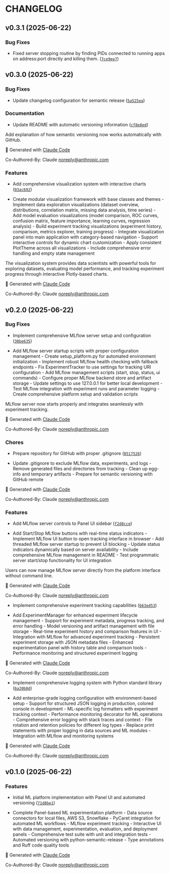 # CHANGELOG


## v0.3.1 (2025-06-22)

### Bug Fixes

- Fixed server stopping routine by finding PIDs connected to running apps on address:port directly
  and killing them.
  ([`7ce9ee7`](https://github.com/sgjholt/magik_merlin_ml_platform/commit/7ce9ee7fa53b079ae14a39e636b59a80f3adce6c))


## v0.3.0 (2025-06-22)

### Bug Fixes

- Update changelog configuration for semantic release
  ([`5a525ea`](https://github.com/sgjholt/magik_merlin_ml_platform/commit/5a525ea8e25002dc330feacc4d6de4fbbc9e5037))

### Documentation

- Update README with automatic versioning information
  ([`cf8e8ed`](https://github.com/sgjholt/magik_merlin_ml_platform/commit/cf8e8ede1c5b696cd249186f8b47d109713d04e4))

Add explanation of how semantic versioning now works automatically with GitHub.

🤖 Generated with [Claude Code](https://claude.ai/code)

Co-Authored-By: Claude <noreply@anthropic.com>

### Features

- Add comprehensive visualization system with interactive charts
  ([`03ac692`](https://github.com/sgjholt/magik_merlin_ml_platform/commit/03ac6921602a0ce264965955ca5c4a5a66d3c5f7))

- Create modular visualization framework with base classes and themes - Implement data exploration
  visualizations (dataset overview, distributions, correlation matrix, missing data analysis, time
  series) - Add model evaluation visualizations (model comparison, ROC curves, confusion matrix,
  feature importance, learning curves, regression analysis) - Build experiment tracking
  visualizations (experiment history, comparison, metrics explorer, training progress) - Integrate
  visualization panel into main application with category-based navigation - Support interactive
  controls for dynamic chart customization - Apply consistent PlotTheme across all visualizations -
  Include comprehensive error handling and empty state management

The visualization system provides data scientists with powerful tools for exploring datasets,
  evaluating model performance, and tracking experiment progress through interactive Plotly-based
  charts.

🤖 Generated with [Claude Code](https://claude.ai/code)

Co-Authored-By: Claude <noreply@anthropic.com>


## v0.2.0 (2025-06-22)

### Bug Fixes

- Implement comprehensive MLflow server setup and configuration
  ([`30be635`](https://github.com/sgjholt/magik_merlin_ml_platform/commit/30be6352dc417f048acc323f0fb89ce579dc424c))

- Add MLflow server startup scripts with proper configuration management - Create setup_platform.py
  for automated environment initialization - Implement robust MLflow health checking with fallback
  endpoints - Fix ExperimentTracker to use settings for tracking URI configuration - Add MLflow
  management scripts (start, stop, status, ui commands) - Configure proper MLflow backend store and
  artifact storage - Update settings to use 127.0.0.1 for better local development - Test MLflow
  integration with experiment runs and parameter logging - Create comprehensive platform setup and
  validation scripts

MLflow server now starts properly and integrates seamlessly with experiment tracking.

🤖 Generated with [Claude Code](https://claude.ai/code)

Co-Authored-By: Claude <noreply@anthropic.com>

### Chores

- Prepare repository for GitHub with proper .gitignore
  ([`0517526`](https://github.com/sgjholt/magik_merlin_ml_platform/commit/05175269d9c25065896a225855761d9d5b1138ee))

- Update .gitignore to exclude MLflow data, experiments, and logs - Remove generated files and
  directories from tracking - Clean up egg-info and temporary artifacts - Prepare for semantic
  versioning with GitHub remote

🤖 Generated with [Claude Code](https://claude.ai/code)

Co-Authored-By: Claude <noreply@anthropic.com>

### Features

- Add MLflow server controls to Panel UI sidebar
  ([`f2d8cce`](https://github.com/sgjholt/magik_merlin_ml_platform/commit/f2d8cce80b1c1c3bae86a6065637a841d1e7dea3))

- Add Start/Stop MLflow buttons with real-time status indicators - Implement MLflow UI button to
  open tracking interface in browser - Add threaded MLflow server startup to prevent UI blocking -
  Update status indicators dynamically based on server availability - Include comprehensive MLflow
  management in README - Test programmatic server start/stop functionality for UI integration

Users can now manage MLflow server directly from the platform interface without command line.

🤖 Generated with [Claude Code](https://claude.ai/code)

Co-Authored-By: Claude <noreply@anthropic.com>

- Implement comprehensive experiment tracking capabilities
  ([`663ed53`](https://github.com/sgjholt/magik_merlin_ml_platform/commit/663ed53267f2b5ef0354eb63587a970306e03c2c))

- Add ExperimentManager for enhanced experiment lifecycle management - Support for experiment
  metadata, progress tracking, and error handling - Model versioning and artifact management with
  file storage - Real-time experiment history and comparison features in UI - Integration with
  MLflow for advanced experiment tracking - Persistent experiment storage with JSON metadata files -
  Enhanced experimentation panel with history table and comparison tools - Performance monitoring
  and structured experiment logging

🤖 Generated with [Claude Code](https://claude.ai/code)

Co-Authored-By: Claude <noreply@anthropic.com>

- Implement comprehensive logging system with Python standard library
  ([`6a20b0d`](https://github.com/sgjholt/magik_merlin_ml_platform/commit/6a20b0d635c4b4ca5e9252806636dc8528bbe7cd))

- Add enterprise-grade logging configuration with environment-based setup - Support for structured
  JSON logging in production, colored console in development - ML-specific log formatters with
  experiment tracking context - Performance monitoring decorator for ML operations - Comprehensive
  error logging with stack traces and context - File rotation and retention policies for different
  log types - Replace print statements with proper logging in data sources and ML modules -
  Integration with MLflow and monitoring systems

🤖 Generated with [Claude Code](https://claude.ai/code)

Co-Authored-By: Claude <noreply@anthropic.com>


## v0.1.0 (2025-06-22)

### Features

- Initial ML platform implementation with Panel UI and automated versioning
  ([`71d8be1`](https://github.com/sgjholt/magik_merlin_ml_platform/commit/71d8be132365dbf57526a09eba9c2f70f2f325ca))

- Complete Panel-based ML experimentation platform - Data source connectors for local files, AWS S3,
  Snowflake - PyCaret integration for automated ML workflows - MLflow experiment tracking -
  Interactive UI with data management, experimentation, evaluation, and deployment panels -
  Comprehensive test suite with unit and integration tests - Automated versioning with
  python-semantic-release - Type annotations and Ruff code quality tools

🤖 Generated with [Claude Code](https://claude.ai/code)

Co-Authored-By: Claude <noreply@anthropic.com>
